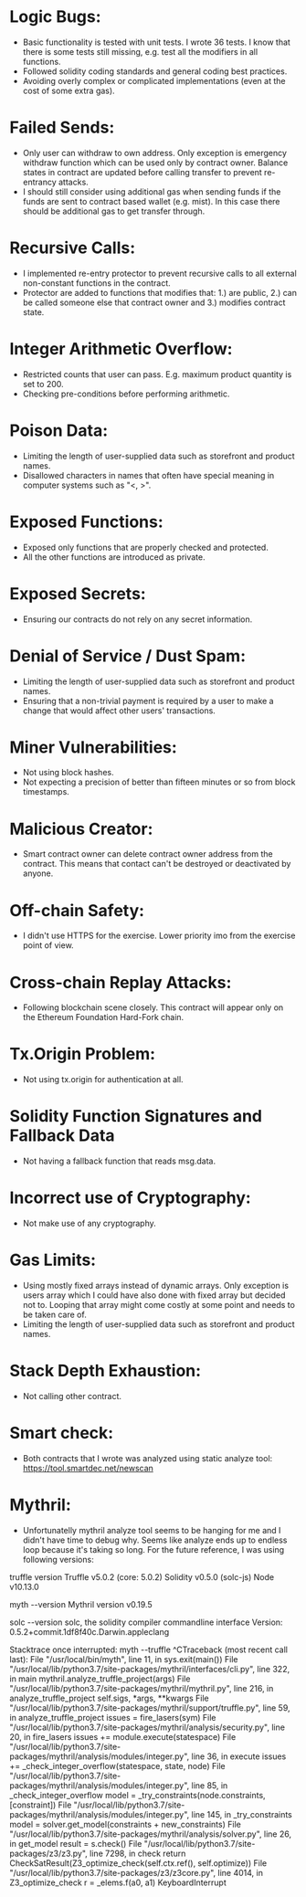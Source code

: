 # Logic Bugs:
* Basic functionality is tested with unit tests. I wrote 36 tests.
I know that there is some tests still missing, e.g. test all the 
modifiers in all functions. 
* Followed solidity coding standards and general coding best practices.
* Avoiding overly complex or complicated implementations (even at the
cost of some extra gas).

# Failed Sends:
* Only user can withdraw to own address. Only exception is emergency withdraw function which can 
be used only by contract owner. Balance states in contract are updated before calling transfer to prevent 
re-entrancy attacks.
* I should still consider using additional gas when sending funds if the funds are sent to contract based 
wallet (e.g. mist). In this case there should be additional gas to get transfer through.

# Recursive Calls:
*  I implemented re-entry protector to prevent recursive calls to all external non-constant functions in 
the contract.
* Protector are added to functions that modifies that: 1.) are public, 2.) can be called someone else
that contract owner and 3.) modifies contract state.

# Integer Arithmetic Overflow:
* Restricted counts that user can pass. E.g. maximum product quantity is set to 200.
* Checking pre-conditions before performing arithmetic.

# Poison Data:
* Limiting the length of user-supplied data such as storefront and product names.
* Disallowed characters in names that often have special meaning in computer systems such as "<, >".

# Exposed Functions:
* Exposed only functions that are properly checked and protected.
* All the other functions are introduced as private.

# Exposed Secrets:
* Ensuring our contracts do not rely on any secret information.

# Denial of Service / Dust Spam:
* Limiting the length of user-supplied data such as storefront and product names.
* Ensuring that a non-trivial payment is required by a user to make a change that would affect 
other users' transactions.

# Miner Vulnerabilities:
* Not using block hashes.
* Not expecting a precision of better than fifteen minutes or so from block timestamps.

# Malicious Creator:
* Smart contract owner can delete contract owner address from the contract. This means
that contact can't be destroyed or deactivated by anyone. 

# Off-chain Safety:
* I didn't use HTTPS for the exercise. Lower priority imo from the exercise point of view.

# Cross-chain Replay Attacks:
* Following blockchain scene closely. This contract will appear only on the Ethereum
Foundation Hard-Fork chain.

# Tx.Origin Problem:
* Not using tx.origin for authentication at all.

# Solidity Function Signatures and Fallback Data 
* Not having a fallback function that reads msg.data.

# Incorrect use of Cryptography:
* Not make use of any cryptography.

# Gas Limits:
* Using mostly fixed arrays instead of dynamic arrays. Only exception is users array which
I could have also done with fixed array but decided not to. Looping that array might come 
costly at some point and needs to be taken care of.
* Limiting the length of user-supplied data such as storefront and product names.

# Stack Depth Exhaustion:
* Not calling other contract.

# Smart check:
* Both contracts that I wrote was analyzed using static analyze
tool: https://tool.smartdec.net/newscan

# Mythril:
* Unfortunatelly mythril analyze tool seems to be hanging for me 
and I didn't have time to debug why. Seems like analyze ends up
to endless loop because it's taking so long. For the future
reference, I was using following versions:

truffle version
Truffle v5.0.2 (core: 5.0.2)
Solidity v0.5.0 (solc-js)
Node v10.13.0

myth --version
Mythril version v0.19.5

solc --version
solc, the solidity compiler commandline interface
Version: 0.5.2+commit.1df8f40c.Darwin.appleclang

Stacktrace once interrupted:
 myth --truffle
^CTraceback (most recent call last):
  File "/usr/local/bin/myth", line 11, in <module>
    sys.exit(main())
  File "/usr/local/lib/python3.7/site-packages/mythril/interfaces/cli.py", line 322, in main
    mythril.analyze_truffle_project(args)
  File "/usr/local/lib/python3.7/site-packages/mythril/mythril.py", line 216, in analyze_truffle_project
    self.sigs, *args, **kwargs
  File "/usr/local/lib/python3.7/site-packages/mythril/support/truffle.py", line 59, in analyze_truffle_project
    issues = fire_lasers(sym)
  File "/usr/local/lib/python3.7/site-packages/mythril/analysis/security.py", line 20, in fire_lasers
    issues += module.execute(statespace)
  File "/usr/local/lib/python3.7/site-packages/mythril/analysis/modules/integer.py", line 36, in execute
    issues += _check_integer_overflow(statespace, state, node)
  File "/usr/local/lib/python3.7/site-packages/mythril/analysis/modules/integer.py", line 85, in _check_integer_overflow
    model = _try_constraints(node.constraints, [constraint])
  File "/usr/local/lib/python3.7/site-packages/mythril/analysis/modules/integer.py", line 145, in _try_constraints
    model = solver.get_model(constraints + new_constraints)
  File "/usr/local/lib/python3.7/site-packages/mythril/analysis/solver.py", line 26, in get_model
    result = s.check()
  File "/usr/local/lib/python3.7/site-packages/z3/z3.py", line 7298, in check
    return CheckSatResult(Z3_optimize_check(self.ctx.ref(), self.optimize))
  File "/usr/local/lib/python3.7/site-packages/z3/z3core.py", line 4014, in Z3_optimize_check
    r = _elems.f(a0, a1)
KeyboardInterrupt
